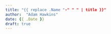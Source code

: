 ```yaml
---
title: "{{ replace .Name "-" " " | title }}"
author:  "Adam Hawkins"
date: {{ .Date }}
draft: true
---
```

